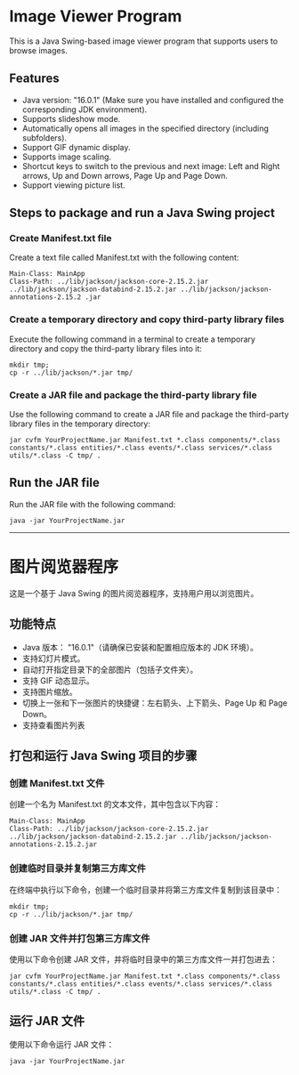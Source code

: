 # Image Viewer Program

This is a Java Swing-based image viewer program that supports users to browse images.

## Features

- Java version: "16.0.1" (Make sure you have installed and configured the corresponding JDK environment).
- Supports slideshow mode.
- Automatically opens all images in the specified directory (including subfolders).
- Support GIF dynamic display.
- Supports image scaling.
- Shortcut keys to switch to the previous and next image: Left and Right arrows, Up and Down arrows, Page Up and Page Down.
- Support viewing picture list.

## Steps to package and run a Java Swing project

### Create Manifest.txt file

Create a text file called Manifest.txt with the following content:

```
Main-Class: MainApp
Class-Path: ../lib/jackson/jackson-core-2.15.2.jar ../lib/jackson/jackson-databind-2.15.2.jar ../lib/jackson/jackson-annotations-2.15.2 .jar
```

### Create a temporary directory and copy third-party library files

Execute the following command in a terminal to create a temporary directory and copy the third-party library files into it:

```
mkdir tmp;
cp -r ../lib/jackson/*.jar tmp/
```

### Create a JAR file and package the third-party library file

Use the following command to create a JAR file and package the third-party library files in the temporary directory:

```
jar cvfm YourProjectName.jar Manifest.txt *.class components/*.class constants/*.class entities/*.class events/*.class services/*.class utils/*.class -C tmp/ .
```

## Run the JAR file

Run the JAR file with the following command:

```
java -jar YourProjectName.jar
```

<hr>

# 图片阅览器程序

这是一个基于 Java Swing 的图片阅览器程序，支持用户用以浏览图片。

## 功能特点

- Java 版本： "16.0.1"（请确保已安装和配置相应版本的 JDK 环境）。
- 支持幻灯片模式。
- 自动打开指定目录下的全部图片（包括子文件夹）。
- 支持 GIF 动态显示。
- 支持图片缩放。
- 切换上一张和下一张图片的快捷键：左右箭头、上下箭头、Page Up 和 Page Down。
- 支持查看图片列表

## 打包和运行 Java Swing 项目的步骤

### 创建 Manifest.txt 文件

创建一个名为 Manifest.txt 的文本文件，其中包含以下内容：

```
Main-Class: MainApp
Class-Path: ../lib/jackson/jackson-core-2.15.2.jar ../lib/jackson/jackson-databind-2.15.2.jar ../lib/jackson/jackson-annotations-2.15.2.jar
```

### 创建临时目录并复制第三方库文件

在终端中执行以下命令，创建一个临时目录并将第三方库文件复制到该目录中：

```
mkdir tmp;
cp -r ../lib/jackson/*.jar tmp/
```

### 创建 JAR 文件并打包第三方库文件

使用以下命令创建 JAR 文件，并将临时目录中的第三方库文件一并打包进去：

```
jar cvfm YourProjectName.jar Manifest.txt *.class components/*.class constants/*.class entities/*.class events/*.class services/*.class utils/*.class -C tmp/ .
```

## 运行 JAR 文件

使用以下命令运行 JAR 文件：

```
java -jar YourProjectName.jar
```
